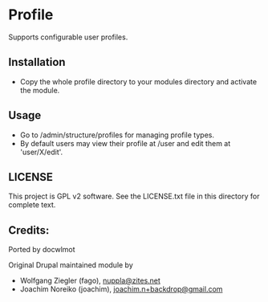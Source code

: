 Profile
========

Supports configurable user profiles.

Installation
-------------

 * Copy the whole profile directory to your modules directory and
   activate the module.


Usage
-----
   
 * Go to /admin/structure/profiles for managing profile types.
 * By default users may view their profile at /user and edit them at
   'user/X/edit'.

LICENSE
---------------    

This project is GPL v2 software. See the LICENSE.txt file in this directory 
for complete text.

Credits:
----------
Ported by docwlmot

Original Drupal maintained module by
 * Wolfgang Ziegler (fago), nuppla@zites.net
 * Joachim Noreiko (joachim), joachim.n+backdrop@gmail.com

